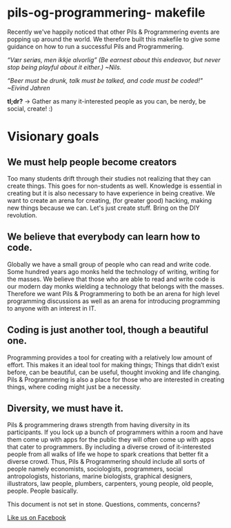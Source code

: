 pils-og-programmering-	makefile
==============================

Recently we've happily noticed that other Pils & Programmering events are popping up around the world. We therefore built this makefile to give some guidance on how to run a successful Pils and Programmering.

_“Vær seriøs, men ikkje alvorlig” (Be earnest about this endeavor, but never stop being playful about it either.) ~Nils._

_“Beer must be drunk, talk must be talked, and code must be coded!" ~Eivind Jahren_ 

**tl;dr?** -> Gather as many it-interested people as you can, be nerdy, be social, create! :)

Visionary goals
===

We must help people become creators
---

Too many students drift through their studies not realizing that they can create things. This goes for non-students as well. Knowledge is essential in creating but it is also necessary to have experience in being creative. We want to create an arena for creating, (for greater good) hacking, making new things because we can. Let's just create stuff. Bring on the DIY revolution. 

We believe that everybody can learn how to code. 
---

Globally we have a small group of people who can read and write code. Some hundred years ago monks held the technology of writing, writing for the masses. We believe that those who are able to read and write code is our modern day monks wielding a technology that belongs with the masses. Therefore we want Pils & Programmering to both be an arena for high level programming discussions as well as an arena for introducing programming to anyone with an interest in IT.

Coding is just another tool, though a beautiful one. 
---

Programming provides a tool for creating with a relatively low amount of effort. This makes it an ideal tool for making things; Things that didn’t exist before, can be beautiful, can be useful, thought invoking and life changing. Pils & Programmering is also a place for those who are interested in creating things, where coding might just be a necessity.

Diversity, we must have it.
---

Pils & programmering draws strength from having diversity in its participants. If you lock up a bunch of programmers within a room and have them come up with apps for the public they will often come up with apps that cater to programmers. By including a diverse crowd of it-interested people from all walks of life we hope to spark creations that better fit a diverse crowd. Thus, Pils & Programmering should include all sorts of people namely economists, sociologists, programmers, social antropologists, historians, marine biologists, graphical designers, illustrators, law people, plumbers, carpenters, young people, old people, people. People basically. 

This document is not set in stone. Questions, comments, concerns? 

[Like us on Facebook](https://www.facebook.com/pilsprog)
